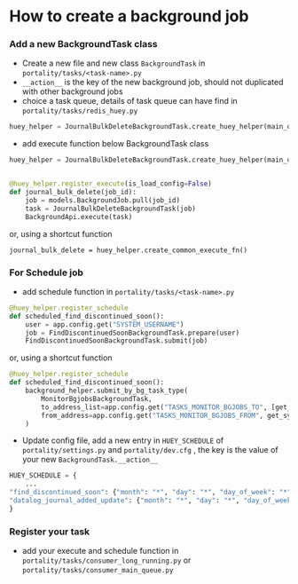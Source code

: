 How to create a background job
==============================

### Add a new BackgroundTask class

* Create a new file and new class `BackgroundTask` in `portality/tasks/<task-name>.py`
* `__action__` is the key of the new background job, should not duplicated with other background jobs
* choice a task queue, details of task queue can have find in `portality/tasks/redis_huey.py`

```python
huey_helper = JournalBulkDeleteBackgroundTask.create_huey_helper(main_queue)
```

* add execute function below BackgroundTask class

```python
huey_helper = JournalBulkDeleteBackgroundTask.create_huey_helper(main_queue)


@huey_helper.register_execute(is_load_config=False)
def journal_bulk_delete(job_id):
    job = models.BackgroundJob.pull(job_id)
    task = JournalBulkDeleteBackgroundTask(job)
    BackgroundApi.execute(task)
```

or, using a shortcut function

```
journal_bulk_delete = huey_helper.create_common_execute_fn()
```

### For Schedule job

* add schedule function in `portality/tasks/<task-name>.py`

```python
@huey_helper.register_schedule
def scheduled_find_discontinued_soon():
    user = app.config.get("SYSTEM_USERNAME")
    job = FindDiscontinuedSoonBackgroundTask.prepare(user)
    FindDiscontinuedSoonBackgroundTask.submit(job)
```

or, using a shortcut function

```python
@huey_helper.register_schedule
def scheduled_find_discontinued_soon():
    background_helper.submit_by_bg_task_type(
        MonitorBgjobsBackgroundTask,
        to_address_list=app.config.get("TASKS_MONITOR_BGJOBS_TO", [get_system_email(), ]),
        from_address=app.config.get("TASKS_MONITOR_BGJOBS_FROM", get_system_email()),
    )
```

* Update config file, add a new entry in `HUEY_SCHEDULE` of `portality/settings.py` and `portality/dev.cfg` , the key is
  the value of your new `BackgroundTask.__action__`

```python
HUEY_SCHEDULE = {
    ...
"find_discontinued_soon": {"month": "*", "day": "*", "day_of_week": "*", "hour": "0", "minute": "3"},
"datalog_journal_added_update": {"month": "*", "day": "*", "day_of_week": "*", "hour": "0", "minute": "50"},
}
```

### Register your task

* add your execute and schedule function in `portality/tasks/consumer_long_running.py`
  or `portality/tasks/consumer_main_queue.py`
